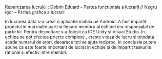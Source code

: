 Repartizarea lucrului :
Dobrin Eduard –  Partea functionala a lucrarii //
Negru Igor –  Partea grafica a lucrarii

In lucrarea data s-a creat o aplicatie mobila pe Android. 
A fost impartit proectul in mai multe parti si fiecare membru al echipei era responsabil de parte lui. 
Pentru dezvoltare s-a folosit ca IDE Unity si Visual Studio. 
In echipa se pot efectua priecte complexe , creste viteza de lucru si totodata scade numarul de erori, 
deoarece toti se ajuta reciproc. In concluzie putem spune ca este foarte important de lucrat in 
echipe si de impartit taskurile rational si efectiv intre membri.